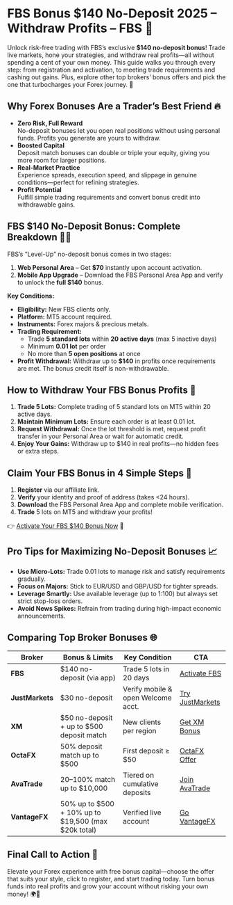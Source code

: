 # FBS Bonus $140 No-Deposit 2025 – Withdraw Profits – FBS 🎁

Unlock risk-free trading with FBS’s exclusive **$140 no-deposit bonus**! Trade live markets, hone your strategies, and withdraw real profits—all without spending a cent of your own money. This guide walks you through every step: from registration and activation, to meeting trade requirements and cashing out gains. Plus, explore other top brokers’ bonus offers and pick the one that turbocharges your Forex journey. 🚀

## Why Forex Bonuses Are a Trader’s Best Friend 🔥

- **Zero Risk, Full Reward**  
  No-deposit bonuses let you open real positions without using personal funds. Profits you generate are yours to withdraw.  
- **Boosted Capital**  
  Deposit match bonuses can double or triple your equity, giving you more room for larger positions.  
- **Real-Market Practice**  
  Experience spreads, execution speed, and slippage in genuine conditions—perfect for refining strategies.  
- **Profit Potential**  
  Fulfill simple trading requirements and convert bonus credit into withdrawable gains.

## FBS $140 No-Deposit Bonus: Complete Breakdown 🕵️‍♂️

FBS’s “Level-Up” no-deposit bonus comes in two stages:

1. **Web Personal Area** – Get **$70** instantly upon account activation.  
2. **Mobile App Upgrade** – Download the FBS Personal Area App and verify to unlock the **full $140** bonus.

**Key Conditions:**  
- **Eligibility:** New FBS clients only.  
- **Platform:** MT5 account required.  
- **Instruments:** Forex majors & precious metals.  
- **Trading Requirement:**  
  - Trade **5 standard lots** within **20 active days** (max 5 inactive days)  
  - Minimum **0.01 lot** per order  
  - No more than **5 open positions** at once  
- **Profit Withdrawal:** Withdraw up to **$140** in profits once requirements are met. The bonus credit itself is non-withdrawable.

## How to Withdraw Your FBS Bonus Profits 💸

1. **Trade 5 Lots:** Complete trading of 5 standard lots on MT5 within 20 active days.  
2. **Maintain Minimum Lots:** Ensure each order is at least 0.01 lot.  
3. **Request Withdrawal:** Once the lot threshold is met, request profit transfer in your Personal Area or wait for automatic credit.  
4. **Enjoy Your Gains:** Withdraw up to $140 in real profits—no hidden fees or extra steps.

## Claim Your FBS Bonus in 4 Simple Steps 📝

1. **Register** via our affiliate link.  
2. **Verify** your identity and proof of address (takes <24 hours).  
3. **Download** the FBS Personal Area App and complete mobile verification.  
4. **Trade** 5 lots on MT5 and withdraw your profits!

👉 [Activate Your FBS $140 Bonus Now](https://fbs.partners?ibl=587836&ibp=21398815) 🌟

## Pro Tips for Maximizing No-Deposit Bonuses 📈

- **Use Micro-Lots:** Trade 0.01 lots to manage risk and satisfy requirements gradually.  
- **Focus on Majors:** Stick to EUR/USD and GBP/USD for tighter spreads.  
- **Leverage Smartly:** Use available leverage (up to 1:100) but always set strict stop-loss orders.  
- **Avoid News Spikes:** Refrain from trading during high-impact economic announcements.

## Comparing Top Broker Bonuses 🌐

| Broker         | Bonus & Limits                                     | Key Condition                   | CTA                                               |
|----------------|----------------------------------------------------|---------------------------------|---------------------------------------------------|
| **FBS**        | $140 no-deposit (via app)                          | Trade 5 lots in 20 days         | [Activate FBS](https://fbs.partners?ibl=587836&ibp=21398815) |
| **JustMarkets**| $30 no-deposit                                     | Verify mobile & open Welcome acct.| [Try JustMarkets](https://one.justmarkets.link/a/79iqw0j6nj)   |
| **XM**         | $50 no-deposit + up to $500 deposit match          | New clients per region          | [Get XM Bonus](https://clicks.pipaffiliates.com/c?c=589901&l=en&p=0) |
| **OctaFX**     | 50% deposit match up to $500                       | First deposit ≥ $50             | [OctaFX Offer](https://my.octafx.com/open-account/?refid=ib35647800) |
| **AvaTrade**   | 20–100% match up to $10,000                        | Tiered on cumulative deposits   | [Join AvaTrade](https://www.avatrade.com?versionId=10301&tag=194438) |
| **VantageFX**  | 50% up to $500 + 10% up to $19,500 (max $20k total)| Verified live account           | [Go VantageFX](https://www.vantagemarkets.com/?affid=NzA0NTc=)       |

## Final Call to Action 🚀

Elevate your Forex experience with free bonus capital—choose the offer that suits your style, click to register, and start trading today. Turn bonus funds into real profits and grow your account without risking your own money! 🌍💸
